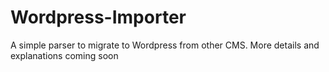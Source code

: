 # Wordpress-Importer
A simple parser to migrate to Wordpress from other CMS. 
More details and explanations coming soon
